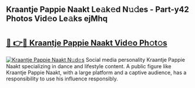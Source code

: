 ## Kraantje Pappie Naakt Le𝚊k𝚎d N𝚞𝚍es - Part-y42 Photos Vid𝚎o Le𝚊ks ejMhq

# <h2><a href="http://fb0sz3.evod.top/?m=Kraantje+Pappie+Naakt">🔗 👉🔴 Kraantje Pappie Naakt Vid𝚎o Ph𝚘t𝚘s</a></h2>

[![Kraantje Pappie Naakt N𝚞d𝚎s](https://i.imgur.com/8V9OHl7.gif)](http://fb0sz3.evod.top/?m=Kraantje+Pappie+Naakt)
Social media personality Kraantje Pappie Naakt specializing in dance and lifestyle content. A public figure like Kraantje Pappie Naakt, with a large platform and a captive audience, has a responsibility to use his influence responsibly. 
